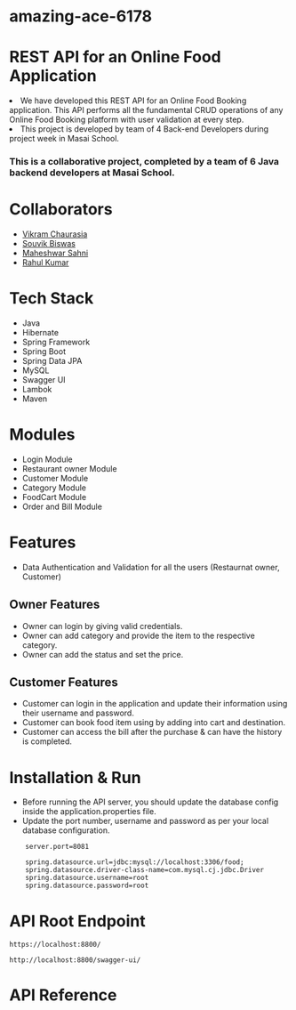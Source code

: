 # amazing-ace-6178



# REST API for an Online Food Application
<li>We have developed this REST API for an Online Food Booking application. This API performs
  all the fundamental CRUD operations of any Online Food Booking platform with user validation at every step.</li>
<li>This project is developed by team of 4 Back-end Developers during project week in Masai School.</li>

### This is a collaborative project, completed by a team of 6 Java backend developers at Masai School.

# Collaborators

- [Vikram Chaurasia](https://github.com/vikram0976)
- [Souvik Biswas](https://github.com/souvikbiswas2022)
- [Maheshwar Sahni](https://github.com/maheshwar7667291394)
- [Rahul Kumar](https://github.com/Rahul9332935)

# Tech Stack
- Java
- Hibernate
- Spring Framework
- Spring Boot
- Spring Data JPA
- MySQL
- Swagger UI
- Lambok
- Maven

# Modules

- Login Module
- Restaurant owner Module
- Customer Module
- Category Module
- FoodCart Module
- Order and Bill Module

# Features

- Data Authentication and Validation for all the users (Restaurnat owner, Customer)

## Owner Features
- Owner can login by giving valid credentials.
- Owner can add category and provide the item to the respective category. 
- Owner can add the status and set the price.


## Customer Features
- Customer can login in the application and update their information using their username and password.
- Customer can book food item using by adding into cart and destination.
- Customer can access the bill after the purchase & can have the history is completed.


# Installation & Run
 - Before running the API server, you should update the database config inside the application.properties file.
- Update the port number, username and password as per your local database configuration.

```
    server.port=8081

    spring.datasource.url=jdbc:mysql://localhost:3306/food;
    spring.datasource.driver-class-name=com.mysql.cj.jdbc.Driver
    spring.datasource.username=root
    spring.datasource.password=root
```

# API Root Endpoint
```
https://localhost:8800/
```
```
http://localhost:8800/swagger-ui/
```
# API Reference









 



